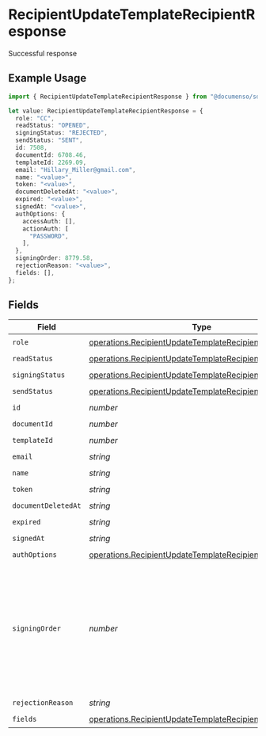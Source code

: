 # RecipientUpdateTemplateRecipientResponse

Successful response

## Example Usage

```typescript
import { RecipientUpdateTemplateRecipientResponse } from "@documenso/sdk-typescript/models/operations";

let value: RecipientUpdateTemplateRecipientResponse = {
  role: "CC",
  readStatus: "OPENED",
  signingStatus: "REJECTED",
  sendStatus: "SENT",
  id: 7508,
  documentId: 6708.46,
  templateId: 2269.09,
  email: "Hillary_Miller@gmail.com",
  name: "<value>",
  token: "<value>",
  documentDeletedAt: "<value>",
  expired: "<value>",
  signedAt: "<value>",
  authOptions: {
    accessAuth: [],
    actionAuth: [
      "PASSWORD",
    ],
  },
  signingOrder: 8779.58,
  rejectionReason: "<value>",
  fields: [],
};
```

## Fields

| Field                                                                                                                                | Type                                                                                                                                 | Required                                                                                                                             | Description                                                                                                                          |
| ------------------------------------------------------------------------------------------------------------------------------------ | ------------------------------------------------------------------------------------------------------------------------------------ | ------------------------------------------------------------------------------------------------------------------------------------ | ------------------------------------------------------------------------------------------------------------------------------------ |
| `role`                                                                                                                               | [operations.RecipientUpdateTemplateRecipientRoleResponse](../../models/operations/recipientupdatetemplaterecipientroleresponse.md)   | :heavy_check_mark:                                                                                                                   | N/A                                                                                                                                  |
| `readStatus`                                                                                                                         | [operations.RecipientUpdateTemplateRecipientReadStatus](../../models/operations/recipientupdatetemplaterecipientreadstatus.md)       | :heavy_check_mark:                                                                                                                   | N/A                                                                                                                                  |
| `signingStatus`                                                                                                                      | [operations.RecipientUpdateTemplateRecipientSigningStatus](../../models/operations/recipientupdatetemplaterecipientsigningstatus.md) | :heavy_check_mark:                                                                                                                   | N/A                                                                                                                                  |
| `sendStatus`                                                                                                                         | [operations.RecipientUpdateTemplateRecipientSendStatus](../../models/operations/recipientupdatetemplaterecipientsendstatus.md)       | :heavy_check_mark:                                                                                                                   | N/A                                                                                                                                  |
| `id`                                                                                                                                 | *number*                                                                                                                             | :heavy_check_mark:                                                                                                                   | N/A                                                                                                                                  |
| `documentId`                                                                                                                         | *number*                                                                                                                             | :heavy_check_mark:                                                                                                                   | N/A                                                                                                                                  |
| `templateId`                                                                                                                         | *number*                                                                                                                             | :heavy_check_mark:                                                                                                                   | N/A                                                                                                                                  |
| `email`                                                                                                                              | *string*                                                                                                                             | :heavy_check_mark:                                                                                                                   | N/A                                                                                                                                  |
| `name`                                                                                                                               | *string*                                                                                                                             | :heavy_check_mark:                                                                                                                   | N/A                                                                                                                                  |
| `token`                                                                                                                              | *string*                                                                                                                             | :heavy_check_mark:                                                                                                                   | N/A                                                                                                                                  |
| `documentDeletedAt`                                                                                                                  | *string*                                                                                                                             | :heavy_check_mark:                                                                                                                   | N/A                                                                                                                                  |
| `expired`                                                                                                                            | *string*                                                                                                                             | :heavy_check_mark:                                                                                                                   | N/A                                                                                                                                  |
| `signedAt`                                                                                                                           | *string*                                                                                                                             | :heavy_check_mark:                                                                                                                   | N/A                                                                                                                                  |
| `authOptions`                                                                                                                        | [operations.RecipientUpdateTemplateRecipientAuthOptions](../../models/operations/recipientupdatetemplaterecipientauthoptions.md)     | :heavy_check_mark:                                                                                                                   | N/A                                                                                                                                  |
| `signingOrder`                                                                                                                       | *number*                                                                                                                             | :heavy_check_mark:                                                                                                                   | The order in which the recipient should sign the document. Only works if the document is set to sequential signing.                  |
| `rejectionReason`                                                                                                                    | *string*                                                                                                                             | :heavy_check_mark:                                                                                                                   | N/A                                                                                                                                  |
| `fields`                                                                                                                             | [operations.RecipientUpdateTemplateRecipientField](../../models/operations/recipientupdatetemplaterecipientfield.md)[]               | :heavy_check_mark:                                                                                                                   | N/A                                                                                                                                  |